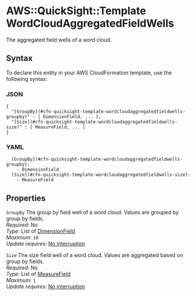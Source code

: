 # AWS::QuickSight::Template WordCloudAggregatedFieldWells<a name="aws-properties-quicksight-template-wordcloudaggregatedfieldwells"></a>

The aggregated field wells of a word cloud\.

## Syntax<a name="aws-properties-quicksight-template-wordcloudaggregatedfieldwells-syntax"></a>

To declare this entity in your AWS CloudFormation template, use the following syntax:

### JSON<a name="aws-properties-quicksight-template-wordcloudaggregatedfieldwells-syntax.json"></a>

```
{
  "[GroupBy](#cfn-quicksight-template-wordcloudaggregatedfieldwells-groupby)" : [ DimensionField, ... ],
  "[Size](#cfn-quicksight-template-wordcloudaggregatedfieldwells-size)" : [ MeasureField, ... ]
}
```

### YAML<a name="aws-properties-quicksight-template-wordcloudaggregatedfieldwells-syntax.yaml"></a>

```
  [GroupBy](#cfn-quicksight-template-wordcloudaggregatedfieldwells-groupby):
    - DimensionField
  [Size](#cfn-quicksight-template-wordcloudaggregatedfieldwells-size):
    - MeasureField
```

## Properties<a name="aws-properties-quicksight-template-wordcloudaggregatedfieldwells-properties"></a>

`GroupBy` <a name="cfn-quicksight-template-wordcloudaggregatedfieldwells-groupby"></a>
The group by field well of a word cloud\. Values are grouped by group by fields\.  
_Required_: No  
_Type_: List of [DimensionField](aws-properties-quicksight-template-dimensionfield.md)  
_Maximum_: `10`  
_Update requires_: [No interruption](https://docs.aws.amazon.com/AWSCloudFormation/latest/UserGuide/using-cfn-updating-stacks-update-behaviors.html#update-no-interrupt)

`Size` <a name="cfn-quicksight-template-wordcloudaggregatedfieldwells-size"></a>
The size field well of a word cloud\. Values are aggregated based on group by fields\.  
_Required_: No  
_Type_: List of [MeasureField](aws-properties-quicksight-template-measurefield.md)  
_Maximum_: `1`  
_Update requires_: [No interruption](https://docs.aws.amazon.com/AWSCloudFormation/latest/UserGuide/using-cfn-updating-stacks-update-behaviors.html#update-no-interrupt)
